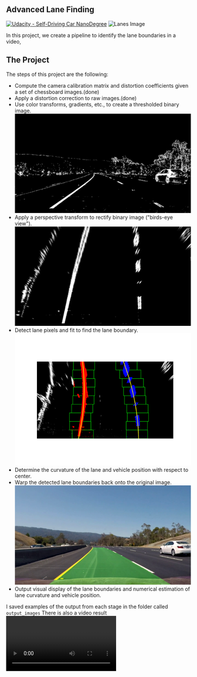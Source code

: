 ## Advanced Lane Finding
[![Udacity - Self-Driving Car NanoDegree](https://s3.amazonaws.com/udacity-sdc/github/shield-carnd.svg)](http://www.udacity.com/drive)
![Lanes Image](./examples/example_output.jpg)

In this project, we create a pipeline to identify the lane boundaries in a video,


The Project
---

The steps of this project are the following:

* Compute the camera calibration matrix and distortion coefficients given a set of chessboard images.(done)
* Apply a distortion correction to raw images.(done)
* Use color transforms, gradients, etc., to create a thresholded binary image.
![threshold find potential lane pixels](.//output_images/binary_lane.png)
* Apply a perspective transform to rectify binary image ("birds-eye view").
![warped pespective transform](.//output_images/warped.png)
* Detect lane pixels and fit to find the lane boundary. 
![lane fit curve](.//output_images/Figure_1.png)
* Determine the curvature of the lane and vehicle position with respect to center. 
* Warp the detected lane boundaries back onto the original image.
![lane boundry](.//output_images/lane.png)
* Output visual display of the lane boundaries and numerical estimation of lane curvature and vehicle position.

I saved examples of the output from each stage in the folder called `output_images`
There is also a video result
![output](.//output_images/output.avi)
